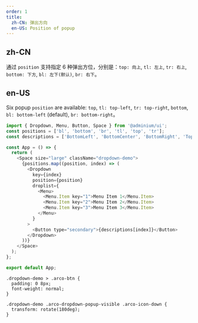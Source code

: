 ```yaml
---
order: 1
title:
  zh-CN: 弹出方向
  en-US: Position of popup
---
```


## zh-CN

通过 `position` 支持指定 6 种弹出方位，分别是：`top: 向上`, `tl: 左上`, `tr: 右上`, `bottom: 下方`, `bl: 左下(默认)`, `br: 右下`。

## en-US

Six popup `position` are available: `top`, `tl: top-left`, `tr: top-right`, `bottom`, `bl: bottom-left` (default), `br: bottom-right`。

```js
import { Dropdown, Menu, Button, Space } from '@adminium/ui';
const positions = ['bl', 'bottom', 'br', 'tl', 'top', 'tr'];
const descriptions = ['BottomLeft', 'BottomCenter', 'BottomRight', 'TopLeft', 'Top', 'TopRight'];

const App = () => {
  return (
    <Space size="large" className="dropdown-demo">
      {positions.map((position, index) => (
        <Dropdown
          key={index}
          position={position}
          droplist={
            <Menu>
              <Menu.Item key="1">Menu Item 1</Menu.Item>
              <Menu.Item key="2">Menu Item 2</Menu.Item>
              <Menu.Item key="3">Menu Item 3</Menu.Item>
            </Menu>
          }
        >
          <Button type="secondary">{descriptions[index]}</Button>
        </Dropdown>
      ))}
    </Space>
  );
};

export default App;
```

```css:silent
.dropdown-demo > .arco-btn {
  padding: 0 8px;
  font-weight: normal;
}

.dropdown-demo .arco-dropdown-popup-visible .arco-icon-down {
  transform: rotate(180deg);
}
```

